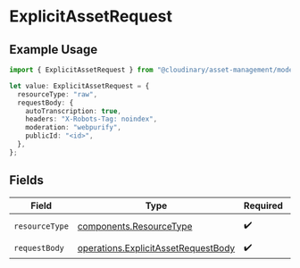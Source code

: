 # ExplicitAssetRequest

## Example Usage

```typescript
import { ExplicitAssetRequest } from "@cloudinary/asset-management/models/operations";

let value: ExplicitAssetRequest = {
  resourceType: "raw",
  requestBody: {
    autoTranscription: true,
    headers: "X-Robots-Tag: noindex",
    moderation: "webpurify",
    publicId: "<id>",
  },
};
```

## Fields

| Field                                                                                      | Type                                                                                       | Required                                                                                   | Description                                                                                |
| ------------------------------------------------------------------------------------------ | ------------------------------------------------------------------------------------------ | ------------------------------------------------------------------------------------------ | ------------------------------------------------------------------------------------------ |
| `resourceType`                                                                             | [components.ResourceType](../../models/components/resourcetype.md)                         | :heavy_check_mark:                                                                         | The type of resource.                                                                      |
| `requestBody`                                                                              | [operations.ExplicitAssetRequestBody](../../models/operations/explicitassetrequestbody.md) | :heavy_check_mark:                                                                         | N/A                                                                                        |